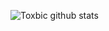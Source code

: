 ![Toxbic github stats](https://github-readme-stats.vercel.app/api?username=toxbic&show_icons=true&theme=dark)
